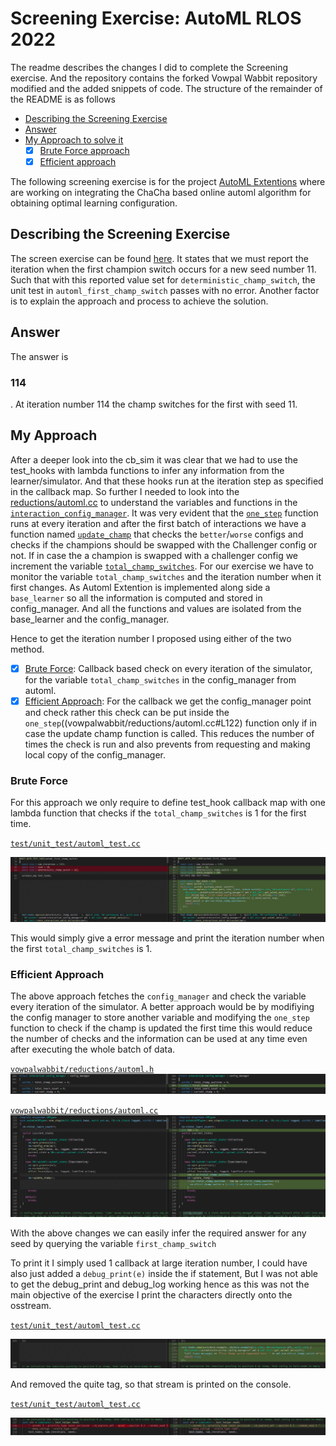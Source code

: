 # Screening Exercise: AutoML RLOS 2022

The readme describes the changes I did to complete the Screening exercise. And the repository contains the forked Vowpal Wabbit repository modified and the added snippets of code. The structure of the remainder of the README is as follows

- [Describing the Screening Exercise](#describing-the-screening-exercise)
- [Answer](#answer)
- [My Approach to solve it](#my-approach)
    - [X] [Brute Force approach](#brute-force)
    - [X] [Efficient approach](#efficient-approach)

The following screening exercise is for the project [AutoML Extentions](https://vowpalwabbit.org/rlos/2022/projects#automl-extensions) where are working on integrating the ChaCha based online automl algorithm for obtaining optimal learning configuration.

## Describing the Screening Exercise

The screen exercise can be found [here](https://vowpalwabbit.org/rlos/2022/projects#screening-exercise). It states that we must report the iteration when the first champion switch occurs for a new seed number 11. Such that with this reported value set for `deterministic_champ_switch`, the unit test in `automl_first_champ_switch` passes with no error. Another factor is to explain the approach and process to achieve the solution.

## Answer

The answer is <h3>**114**</h3> . At iteration number 114 the champ switches for the first with seed 11. 


## My Approach

After a deeper look into the cb_sim it was clear that we had to use the test_hooks with lambda functions to infer any information from the learner/simulator. And that these hooks run at the iteration step as specified in the callback map. So further I needed to look into the [reductions/automl.cc](vowpalwabbit/reductions/automl.cc) to understand the variables and functions in the [`interaction_config_manager`](vowpalwabbit/reductions/automl.cc#L154). It was very evident that the [`one_step`](vowpalwabbit/reductions/automl.cc#L122) function runs at every iteration and after the first batch of interactions we have a function named [`update_champ`](vowpalwabbit/reductions/automl.cc#L407) that checks the `better`/`worse` configs and checks if the champions should be swapped with the Challenger config or not. If in case the a champion is swapped with a challenger config we increment the variable [`total_champ_switches`](vowpalwabbit/reductions/automl.cc#L485). For our exercise we have to monitor the variable `total_champ_switches` and the iteration number when it first changes. As Automl Extention is implemented along side a `base_learner` so all the information is computed and stored in config_manager. And all the functions and values are isolated from the base_learner and the config_manager.

Hence to get the iteration number I proposed using either of the two method.
- [X] [Brute Force](#brute-force): Callback based check on every iteration of the simulator, for the variable `total_champ_switches` in the config_manager from automl.
- [X] [Efficient Approach](#efficient-approach): For the callback we get the config_manager point and check rather this check can be put inside the `one_step`((vowpalwabbit/reductions/automl.cc#L122) function only if in case the update champ function is called. This reduces the number of times the check is run and also prevents from requesting and making local copy of the config_manager.

### Brute Force

For this approach we only require to define test_hook callback map with one lambda function that checks if the `total_champ_switches` is 1 for the first time.

[`test/unit_test/automl_test.cc`](test/unit_test/automl_test.cc#L80)

![](brute_force.png)

This would simply give a error message and print the iteration number when the first `total_champ_switches` is 1.

### Efficient Approach

The above approach fetches the `config_manager` and check the variable every iteration of the simulator. A better approach would be by modifiying the config manager to store another variable and modifying the `one_step` function to check if the champ is updated the first time this would reduce the number of checks and the information can be used at any time even after executing the whole batch of data.

[`vowpalwabbit/reductions/automl.h`](vowpalwabbit/reductions/automl.h#L103)
![](eff2.png)

[`vowpalwabbit/reductions/automl.cc`](vowpalwabbit/reductions/automl.cc#L121)
![](eff1.png)

With the above changes we can easily infer the required answer for any seed by querying the variable `first_champ_switch`

To print it I simply used 1 callback at large iteration number, I could have also just added a `debug_print(e)` inside the if statement, But I was not able to get the debug_print and debug_log working hence as this was not the main objective of the exercise I print the characters directly onto the osstream.

[`test/unit_test/automl_test.cc`](test/unit_test/automl_test.cc#L119)

![](eff3.png)


And removed the quite tag, so that stream is printed on the console.

[`test/unit_test/automl_test.cc`](test/unit_test/automl_test.cc#L127)

![](eff4.png)